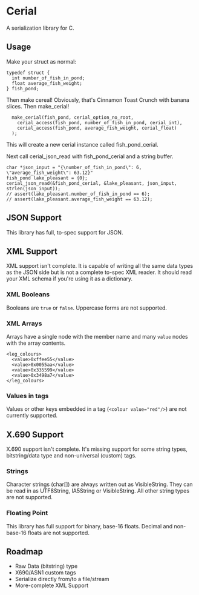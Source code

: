 # Cerial
A serialization library for C.

## Usage
Make your struct as normal:
```
typedef struct {
  int number_of_fish_in_pond;
  float average_fish_weight;
} fish_pond;
```

Then make cereal! Obviously, that's Cinnamon Toast Crunch with banana slices.
Then make_cerial!
```
  make_cerial(fish_pond, cerial_option_no_root,
    cerial_access(fish_pond, number_of_fish_in_pond, cerial_int),
    cerial_access(fish_pond, average_fish_weight, cerial_float)
  );
```

This will create a new cerial instance called fish_pond_cerial.

Next call cerial_json_read with fish_pond_cerial and a string buffer.
```
char *json_input = "{\number_of_fish_in_pond\": 6, \"average_fish_weight\": 63.12}"
fish_pond lake_pleasant = {0};
cerial_json_read(&fish_pond_cerial, &lake_pleasant, json_input, strlen(json_input));
// assert(lake_pleasant.number_of_fish_in_pond == 6);
// assert(lake_pleasant.average_fish_weight == 63.12);
```

## JSON Support

This library has full, to-spec support for JSON.

## XML Support

XML support isn't complete. It is capable of writing all the same data types as the JSON side but is not a complete to-spec XML reader. It should read your XML schema if you're using it as a dictionary.

### XML Booleans

Booleans are `true` or `false`. Uppercase forms are not supported.

### XML Arrays

Arrays have a single node with the member name and many `value` nodes with the array contents.

```
<leg_colours>
  <value>0xffee55</value>
  <value>0x0055aa</value>
  <value>0x335599</value>
  <value>0x3498a7</value>
</leg_colours>
```

### Values in tags

Values or other keys embedded in a tag (`<colour value="red"/>`) are not currently supported.

## X.690 Support

X.690 support isn't complete. It's missing support for some string types, bitstring/data type and non-universal (custom) tags.

### Strings
Character strings (char[]) are always written out as VisibleString. They can be read in as UTF8String, IA5String or VisibleString. All other string types are not supported.

### Floating Point
This library has full support for binary, base-16 floats. Decimal and non-base-16 floats are not supported.


## Roadmap
 - Raw Data (bitstring) type
 - X690/ASN1 custom tags
 - Serialize directly from/to a file/stream
 - More-complete XML Support
